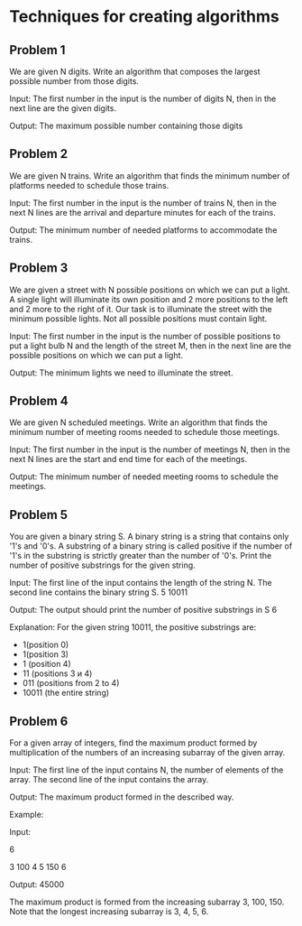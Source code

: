 # Techniques for creating algorithms
## Problem 1
We are given N digits. Write an algorithm that composes the largest possible number from those digits.

Input: The first number in the input is the number of digits N, then in the next line are the given digits.

Output: The maximum possible number containing those digits

## Problem 2
We are given N trains. Write an algorithm that finds the minimum number of platforms needed to schedule those trains.

Input: The first number in the input is the number of trains N, then in the next N lines are the arrival and departure minutes for each of the trains.

Output: The minimum number of needed platforms to accommodate the trains.

## Problem 3
We are given a street with N possible positions on which we can put a light. A single light will illuminate its own position and 2 more positions to the left and 2 more to the right of it. Our task is to illuminate the street with the minimum possible lights. Not all possible positions must contain light.

Input: The first number in the input is the number of possible positions to put a light bulb N and the length of the street M, then in the next line are the possible positions on which we can put a light. 

Output: The minimum lights we need to illuminate the street.

## Problem 4
We are given N scheduled meetings. Write an algorithm that finds the minimum number of meeting rooms needed to schedule those meetings.

Input: The first number in the input is the number of meetings N, then in the next N lines are the start and end time for each of the meetings.

Output: The minimum number of needed meeting rooms to schedule the meetings.

## Problem 5
You are given a binary string S. A binary string is a string that contains only '1's and '0's. A substring of a binary string is called positive if the number of '1's in the substring is strictly greater than the number of '0's. Print the number of positive substrings for the given string.

Input: The first line of the input contains the length of the string N. The second line contains the binary string S.
5
10011

Output: The output should print the number of positive substrings in S
6

Explanation: For the given string 10011, the positive substrings are:
- 1(position 0)
- 1(position 3)
- 1 (position 4)
- 11 (positions 3 и 4)
- 011 (positions from 2 to 4)
- 10011 (the entire string)

## Problem 6
For a given array of integers, find the maximum product formed by multiplication of the numbers of an increasing subarray of the given array.

Input: The first line of the input contains N, the number of elements of the array. The second line of the input contains the array.

Output: The maximum product formed in the described way.

Example:

Input: 

6

3 100 4 5 150 6

Output: 45000

The maximum product is formed from the increasing subarray 3, 100, 150. Note that the longest increasing subarray is 3, 4, 5, 6.
